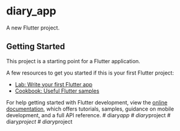 # diary_app

A new Flutter project.

## Getting Started

This project is a starting point for a Flutter application.

A few resources to get you started if this is your first Flutter project:

- [Lab: Write your first Flutter app](https://docs.flutter.dev/get-started/codelab)
- [Cookbook: Useful Flutter samples](https://docs.flutter.dev/cookbook)

For help getting started with Flutter development, view the
[online documentation](https://docs.flutter.dev/), which offers tutorials,
samples, guidance on mobile development, and a full API reference.
#   d i a r y _ a p p  
 #   d i a r y _ p r o j e c t  
 #   d i a r y _ p r o j e c t  
 #   d i a r y _ p r o j e c t  
 